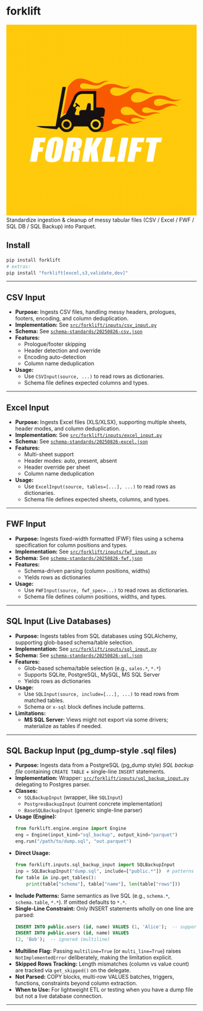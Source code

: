 # forklift
![FORKLIFT.png](FORKLIFT.png)
Standardize ingestion & cleanup of messy tabular files (CSV / Excel / FWF / SQL DB / SQL Backup) into Parquet.

## Install
```bash
pip install forklift
# extras:
pip install "forklift[excel,s3,validate,dev]"
```

---

## CSV Input

- **Purpose:** Ingests CSV files, handling messy headers, prologues, footers, encoding, and column deduplication.
- **Implementation:** See [`src/forklift/inputs/csv_input.py`](src/forklift/inputs/csv_input.py)
- **Schema:** See [`schema-standards/20250826-csv.json`](schema-standards/20250826-csv.json)
- **Features:**
  - Prologue/footer skipping
  - Header detection and override
  - Encoding auto-detection
  - Column name deduplication
- **Usage:**
  - Use `CSVInput(source, ...)` to read rows as dictionaries.
  - Schema file defines expected columns and types.

---

## Excel Input

- **Purpose:** Ingests Excel files (XLS/XLSX), supporting multiple sheets, header modes, and column deduplication.
- **Implementation:** See [`src/forklift/inputs/excel_input.py`](src/forklift/inputs/excel_input.py)
- **Schema:** See [`schema-standards/20250826-excel.json`](schema-standards/20250826-excel.json)
- **Features:**
  - Multi-sheet support
  - Header modes: auto, present, absent
  - Header override per sheet
  - Column name deduplication
- **Usage:**
  - Use `ExcelInput(source, tables=[...], ...)` to read rows as dictionaries.
  - Schema file defines expected sheets, columns, and types.

---

## FWF Input

- **Purpose:** Ingests fixed-width formatted (FWF) files using a schema specification for column positions and types.
- **Implementation:** See [`src/forklift/inputs/fwf_input.py`](src/forklift/inputs/fwf_input.py)
- **Schema:** See [`schema-standards/20250826-fwf.json`](schema-standards/20250826-fwf.json)
- **Features:**
  - Schema-driven parsing (column positions, widths)
  - Yields rows as dictionaries
- **Usage:**
  - Use `FWFInput(source, fwf_spec=...)` to read rows as dictionaries.
  - Schema file defines column positions, widths, and types.

---

## SQL Input (Live Databases)

- **Purpose:** Ingests tables from SQL databases using SQLAlchemy, supporting glob-based schema/table selection.
- **Implementation:** See [`src/forklift/inputs/sql_input.py`](src/forklift/inputs/sql_input.py)
- **Schema:** See [`schema-standards/20250826-sql.json`](schema-standards/20250826-sql.json)
- **Features:**
  - Glob-based schema/table selection (e.g., `sales.*`, `*.*`)
  - Supports SQLite, PostgreSQL, MySQL, MS SQL Server
  - Yields rows as dictionaries
- **Usage:**
  - Use `SQLInput(source, include=[...], ...)` to read rows from matched tables.
  - Schema or `x-sql` block defines include patterns.
- **Limitations:**
  - **MS SQL Server:** Views might not export via some drivers; materialize as tables if needed.

---

## SQL Backup Input (pg_dump-style .sql files)

- **Purpose:** Ingests data from a PostgreSQL (pg_dump style) *SQL backup file* containing `CREATE TABLE` + single-line `INSERT` statements.
- **Implementation:** Wrapper: [`src/forklift/inputs/sql_backup_input.py`](src/forklift/inputs/sql_backup_input.py) delegating to Postgres parser.
- **Classes:**
  - `SQLBackupInput` (wrapper, like `SQLInput`)
  - `PostgresBackupInput` (current concrete implementation)
  - `BaseSQLBackupInput` (generic single-line parser)
- **Usage (Engine):**
  ```python
  from forklift.engine.engine import Engine
  eng = Engine(input_kind="sql_backup", output_kind="parquet")
  eng.run("/path/to/dump.sql", "out.parquet")
  ```
- **Direct Usage:**
  ```python
  from forklift.inputs.sql_backup_input import SQLBackupInput
  inp = SQLBackupInput("dump.sql", include=["public.*"])  # patterns optional
  for table in inp.get_tables():
      print(table["schema"], table["name"], len(table["rows"]))
  ```
- **Include Patterns:** Same semantics as live SQL (e.g., `schema.*`, `schema.table`, `*.*`). If omitted defaults to `*.*`.
- **Single-Line Constraint:** Only INSERT statements wholly on one line are parsed:
  ```sql
  INSERT INTO public.users (id, name) VALUES (1, 'Alice');  -- supported
  INSERT INTO public.users (id, name) VALUES
  (2, 'Bob');  -- ignored (multiline)
  ```
- **Multiline Flag:** Passing `multiline=True` (or `multi_line=True`) raises `NotImplementedError` deliberately, making the limitation explicit.
- **Skipped Rows Tracking:** Length mismatches (column vs value count) are tracked via `get_skipped()` on the delegate.
- **Not Parsed:** COPY blocks, multi-row VALUES batches, triggers, functions, constraints beyond column extraction.
- **When to Use:** For lightweight ETL or testing when you have a dump file but not a live database connection.

---
